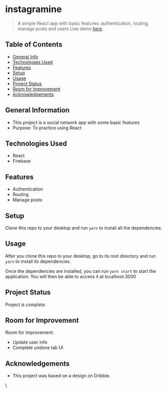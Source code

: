 # instagramine
> A simple React app with basic features: authentication, routing, manage posts and users
> Live demo [_here_](https://instagramine.vercel.app/).

## Table of Contents
* [General Info](#general-information)
* [Technologies Used](#technologies-used)
* [Features](#features)
* [Setup](#setup)
* [Usage](#usage)
* [Project Status](#project-status)
* [Room for Improvement](#room-for-improvement)
* [Acknowledgements](#acknowledgements)


## General Information
- This project is a social network app with some basic features
- Purpose: To practice using React 


## Technologies Used
- React
- Firebase


## Features
- Authentication
- Routing
- Manage posts


## Setup
Clone this repo to your desktop and run `yarn` to install all the dependencies.


## Usage
After you clone this repo to your desktop, go to its root directory and run `yarn` to install its dependencies.

Once the dependencies are installed, you can run  `yarn start` to start the application. You will then be able to access it at localhost:3000


## Project Status
Project is _complete_.


## Room for Improvement
Room for improvement:
- Update user info
- Complete undone tab UI 


## Acknowledgements
- This project was based on a design on Dribble.


\
